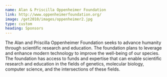 ```yaml
---
name: Alan & Priscilla Oppenheimer Foundation
link: http://www.oppenheimerfoundation.org/
image: /get2010/images/oppenheimer2.jpg
type: custom
heading: Sponsors
---
```


The Alan and Priscilla Oppenheimer Foundation seeks to advance humanity through scientific research and education. The foundation plans to leverage and enhance modern technology to improve the well-being of our species. The foundation has access to funds and expertise that can enable scientific research and education in the fields of genetics, molecular biology, computer science, and the intersections of these fields.
